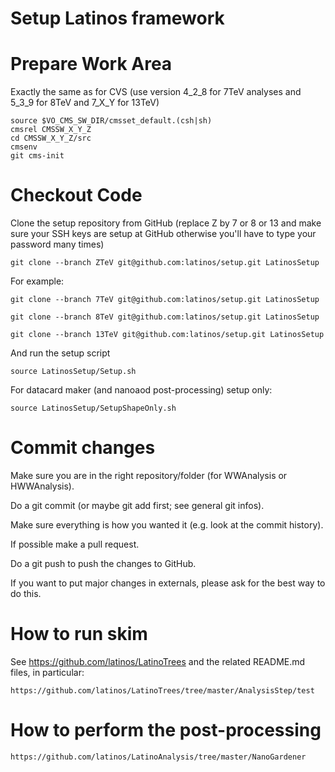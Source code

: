 Setup Latinos framework
=======================

# Prepare Work Area

Exactly the same as for CVS (use version 4_2_8 for 7TeV analyses and 5_3_9 for 8TeV and 7_X_Y for 13TeV) 

    source $VO_CMS_SW_DIR/cmsset_default.(csh|sh)
    cmsrel CMSSW_X_Y_Z
    cd CMSSW_X_Y_Z/src
    cmsenv
    git cms-init

# Checkout Code

Clone the setup repository from GitHub (replace Z by 7 or 8 or 13 and make sure your SSH keys are setup at GitHub otherwise you'll have to type your password many times) 

    git clone --branch ZTeV git@github.com:latinos/setup.git LatinosSetup

For example:

    git clone --branch 7TeV git@github.com:latinos/setup.git LatinosSetup

    git clone --branch 8TeV git@github.com:latinos/setup.git LatinosSetup

    git clone --branch 13TeV git@github.com:latinos/setup.git LatinosSetup

And run the setup script

    source LatinosSetup/Setup.sh

For datacard maker (and nanoaod post-processing) setup only:

    source LatinosSetup/SetupShapeOnly.sh


# Commit changes

Make sure you are in the right repository/folder (for WWAnalysis or HWWAnalysis).

Do a git commit (or maybe git add first; see general git infos).

Make sure everything is how you wanted it (e.g. look at the commit history).

If possible make a pull request.

Do a git push to push the changes to GitHub.

If you want to put major changes in externals, please ask for the best way to do this.


# How to run skim

See https://github.com/latinos/LatinoTrees and the related README.md files,
in particular:

    https://github.com/latinos/LatinoTrees/tree/master/AnalysisStep/test


# How to perform the post-processing

    https://github.com/latinos/LatinoAnalysis/tree/master/NanoGardener
    

